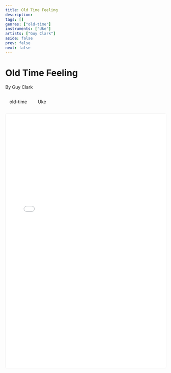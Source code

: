 ```yaml
---
title: Old Time Feeling
description: 
tags: []
genres: ["old-time"]
instruments: ["Uke"]
artists: ["Guy Clark"]
aside: false
prev: false
next: false
---
```


# Old Time Feeling

By Guy Clark



<div class="metadata-badges">
  <div class="badge-list">
        <span class="vp-raw badge badge-genre">old-time</span>
        <span class="badge badge-instrument">Uke</span>
    
  </div>
</div>

<div class="score-viewer">
  <iframe 
    src="/content/old-time-feeling-in-c-for-uke-.pdf#toolbar=0&navpanes=0" 
    width="100%" 
    height="800px" 
    frameborder="0"
    allow="fullscreen"
    loading="lazy"
    type="application/pdf"
  ></iframe>
</div>

<style>
.score-viewer {
  width: 100%;
  height: 800px;
  border: 1px solid #eee;
  border-radius: 4px;
  overflow: hidden;
}

.metadata-badges {
  margin: 1.5rem 0;
}

.badge-list {
  display: flex;
  flex-wrap: wrap;
  gap: 0.5rem;
}

.badge {
  display: inline-block;
  padding: 0.25rem 0.75rem;
  border-radius: 1rem;
  font-size: 0.875rem;
  border: 1px solid transparent;
}
</style>

